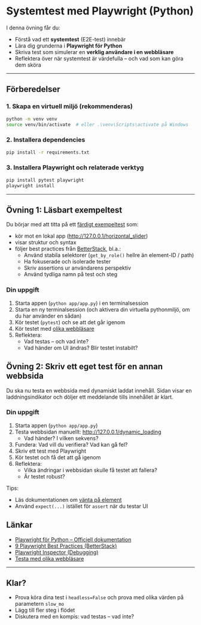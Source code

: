 # Systemtest med Playwright (Python)

I denna övning får du:
- Förstå vad ett **systemtest** (E2E-test) innebär
- Lära dig grunderna i **Playwright för Python**
- Skriva test som simulerar en **verklig användare i en webbläsare**
- Reflektera över när systemtest är värdefulla – och vad som kan göra dem sköra

---

## Förberedelser

### 1. Skapa en virtuell miljö (rekommenderas)

```bash
python -m venv venv
source venv/bin/activate  # eller .\venv\Scripts\activate på Windows
```

### 2. Installera dependencies

```bash
pip install -r requirements.txt
```


### 3. Installera Playwright och relaterade verktyg

```bash
pip install pytest playwright
playwright install
```

---

## Övning 1: Läsbart exempeltest

Du börjar med att titta på ett [färdigt exempeltest](./tests/system/test_example.py) som:
- kör mot en lokal app (http://127.0.0.1/horizontal_slider)
- visar struktur och syntax
- följer best practices från [BetterStack](https://betterstack.com/community/guides/testing/playwright-best-practices/), bl.a.:
  - Använd stabila selektorer (`get_by_role()` hellre än element-ID / path)
  - Ha fokuserade och isolerade tester
  - Skriv assertions ur användarens perspektiv
  - Använd tydliga namn på test och steg

### Din uppgift

1. Starta appen (`python app/app.py`) i en terminalsession
2. Starta en ny terminalsession (och aktivera din virtuella pythonmiljö, om du har använder en sådan)
2. Kör testet (`pytest`) och se att det går igenom
3. Kör testet med [olika webbläsare](https://playwright.dev/python/docs/browsers)
4. Reflektera:
   - Vad testas – och vad inte?
   - Vad händer om UI ändras? Blir testet instabilt?

## Övning 2: Skriv ett eget test för en annan webbsida

Du ska nu testa en webbsida med dynamiskt laddat innehåll. Sidan visar en laddningsindikator och döljer ett meddelande tills innehållet är klart.

### Din uppgift
1. Starta appen (`python app/app.py`)
2. Testa webbsidan manuellt: http://127.0.0.1/dynamic_loading
    - Vad händer? I vilken sekvens?
3. Fundera: Vad vill du verifiera? Vad kan gå fel?
4. Skriv ett test med Playwright
5. Kör testet och få det att gå igenom
6. Reflektera:
   - Vilka ändringar i webbsidan skulle få testet att fallera?
   - Är testet robust?

Tips:
- Läs dokumentationen om [vänta på element](https://playwright.dev/python/docs/wait-for)
- Använd `expect(...)` istället för `assert` när du testar UI

## Länkar

- [Playwright för Python – Officiell dokumentation](https://playwright.dev/python/)
- [9 Playwright Best Practices (BetterStack)](https://betterstack.com/community/guides/testing/playwright-best-practices/)
- [Playwright Inspector (Debugging)](https://playwright.dev/python/docs/debug)
- [Testa med olika webbläsare](https://playwright.dev/python/docs/browsers)

---

## Klar?

- Prova köra dina test i `headless=False` och prova med olika värden på parametern `slow_mo`
- Lägg till fler steg i flödet
- Diskutera med en kompis: vad testas – vad inte?

